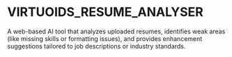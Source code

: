 # VIRTUOIDS_RESUME_ANALYSER
A web-based AI tool that analyzes uploaded resumes, identifies weak areas (like missing skills or formatting issues), and provides enhancement suggestions tailored to job descriptions or industry standards.
